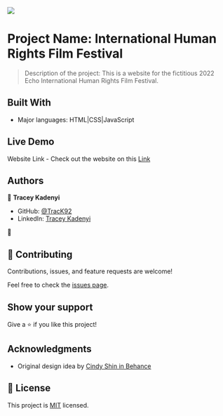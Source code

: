 ![](https://img.shields.io/badge/Microverse-blueviolet)

# Project Name: International Human Rights Film Festival

> Description of the project: This is a website for the fictitious 2022 Echo International Human Rights Film Festival.  


## Built With

- Major languages: HTML|CSS|JavaScript

## Live Demo

Website Link - Check out the website on this [Link](https://track92.github.io/Capstone-Project-Human-Rights-Film-Festival/)


## Authors

👤 **Tracey Kadenyi**

- GitHub: [@TracK92](https://github.com/TracK92)
- LinkedIn: [Tracey Kadenyi](https://www.linkedin.com/in/tracy-kadenyi-9bb90287)

👤
## 🤝 Contributing

Contributions, issues, and feature requests are welcome!

Feel free to check the [issues page](../../issues/).

## Show your support

Give a ⭐️ if you like this project!

## Acknowledgments

- Original design idea by [Cindy Shin in Behance](https://www.behance.net/adagio07)

## 📝 License

This project is [MIT](./MIT.md) licensed.
